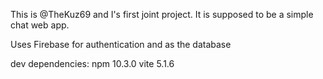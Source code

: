 This is @TheKuz69 and I's first joint project. It is supposed to be a simple chat web app.

Uses Firebase for authentication and as the database

dev dependencies:
npm 10.3.0 
vite 5.1.6
